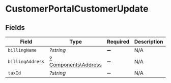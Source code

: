 # CustomerPortalCustomerUpdate


## Fields

| Field                                                     | Type                                                      | Required                                                  | Description                                               |
| --------------------------------------------------------- | --------------------------------------------------------- | --------------------------------------------------------- | --------------------------------------------------------- |
| `billingName`                                             | *?string*                                                 | :heavy_minus_sign:                                        | N/A                                                       |
| `billingAddress`                                          | [?Components\Address](../../Models/Components/Address.md) | :heavy_minus_sign:                                        | N/A                                                       |
| `taxId`                                                   | *?string*                                                 | :heavy_minus_sign:                                        | N/A                                                       |